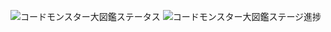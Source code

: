 ![コードモンスター大図鑑ステータス](/home/n25003/Boxes/pyton/codemon1.png)
![コードモンスター大図鑑ステージ進捗](/home/n25003/Boxes/pyton/codemon2.png)
